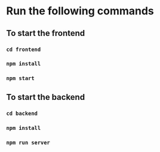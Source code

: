 # Run the following commands

## To start the frontend

### `cd frontend`

### `npm install`

### `npm start`

## To start the backend

### `cd backend`

### `npm install`

### `npm run server`
